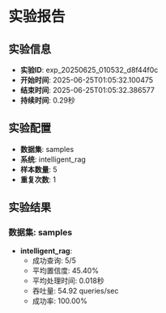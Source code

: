 # 实验报告

## 实验信息
- **实验ID**: exp_20250625_010532_d8f44f0c
- **开始时间**: 2025-06-25T01:05:32.100475
- **结束时间**: 2025-06-25T01:05:32.386577
- **持续时间**: 0.29秒

## 实验配置
- **数据集**: samples
- **系统**: intelligent_rag
- **样本数量**: 5
- **重复次数**: 1

## 实验结果

### 数据集: samples

- **intelligent_rag**:
  - 成功查询: 5/5
  - 平均置信度: 45.40%
  - 平均处理时间: 0.018秒
  - 吞吐量: 54.92 queries/sec
  - 成功率: 100.00%

